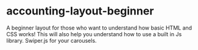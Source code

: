 # accounting-layout-beginner
A beginner layout for those who want to understand how basic HTML and CSS works!
This will also help you understand how to use a built in Js library. Swiper.js for your carousels.
